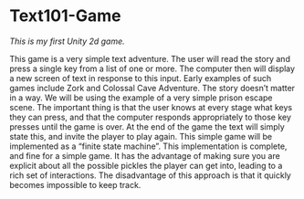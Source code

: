 # Text101-Game

*This is my first Unity 2d game.*

This game is a very simple text adventure. The user will read the story and press a single key from a list of one or more. 
The computer then will display a new screen of text in response to this input. Early examples of such games include 
Zork and Colossal Cave Adventure.  The story doesn’t matter in a way. We will be using the example of a very simple prison escape scene. The important thing is that the user knows at every stage what keys they can press, and that the computer responds appropriately to those key presses until the game is over. At the end of the game the text will simply state this, and invite the player to play again.  This simple game will be implemented as a “finite state machine”. This implementation is complete, and fine for a simple game. It has the advantage of making sure you are explicit about all the possible pickles the player can get into, leading to a rich set of interactions. The disadvantage of this approach is that it quickly becomes impossible to keep track.

